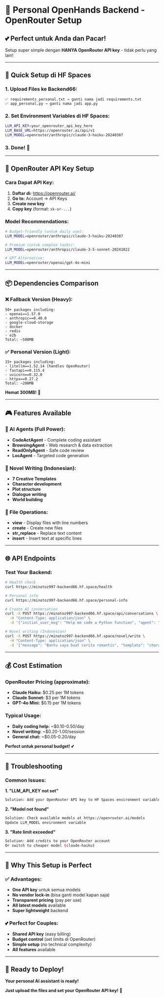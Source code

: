 # 🎯 Personal OpenHands Backend - OpenRouter Setup

## 💕 Perfect untuk Anda dan Pacar!

Setup super simple dengan **HANYA OpenRouter API key** - tidak perlu yang lain!

---

## 🚀 Quick Setup di HF Spaces

### 1. Upload Files ke Backend66:
```
✅ requirements_personal.txt → ganti nama jadi requirements.txt
✅ app_personal.py → ganti nama jadi app.py
```

### 2. Set Environment Variables di HF Spaces:
```bash
LLM_API_KEY=your_openrouter_api_key_here
LLM_BASE_URL=https://openrouter.ai/api/v1
LLM_MODEL=openrouter/anthropic/claude-3-haiku-20240307
```

### 3. Done! 🎉

---

## 🔑 OpenRouter API Key Setup

### Cara Dapat API Key:
1. **Daftar di:** https://openrouter.ai/
2. **Go to:** Account → API Keys
3. **Create new key**
4. **Copy key** (format: `sk-or-...`)

### Model Recommendations:
```bash
# Budget-friendly (untuk daily use):
LLM_MODEL=openrouter/anthropic/claude-3-haiku-20240307

# Premium (untuk complex tasks):
LLM_MODEL=openrouter/anthropic/claude-3-5-sonnet-20241022

# GPT Alternative:
LLM_MODEL=openrouter/openai/gpt-4o-mini
```

---

## 📦 Dependencies Comparison

### ❌ Fallback Version (Heavy):
```
50+ packages including:
- openai==1.57.0
- anthropic==0.40.0  
- google-cloud-storage
- docker
- redis
- e2b
Total: ~500MB
```

### ✅ Personal Version (Light):
```
15+ packages including:
- litellm==1.52.14 (handles OpenRouter)
- fastapi==0.115.4
- uvicorn==0.32.0
- httpx==0.27.2
Total: ~200MB
```

**Hemat 300MB!** 🎯

---

## 🎮 Features Available

### 🤖 AI Agents (Full Power):
- **CodeActAgent** - Complete coding assistant
- **BrowsingAgent** - Web research & data extraction
- **ReadOnlyAgent** - Safe code review
- **LocAgent** - Targeted code generation

### 📝 Novel Writing (Indonesian):
- **7 Creative Templates**
- **Character development**
- **Plot structure** 
- **Dialogue writing**
- **World building**

### 📁 File Operations:
- **view** - Display files with line numbers
- **create** - Create new files
- **str_replace** - Replace text content
- **insert** - Insert text at specific lines

---

## 🌐 API Endpoints

### Test Your Backend:
```bash
# Health check
curl https://minatoz997-backend66.hf.space/health

# Personal info
curl https://minatoz997-backend66.hf.space/personal-info

# Create AI conversation
curl -X POST https://minatoz997-backend66.hf.space/api/conversations \
  -H "Content-Type: application/json" \
  -d '{"initial_user_msg": "Help me code a Python function", "agent": "CodeActAgent"}'

# Novel writing (Indonesian)
curl -X POST https://minatoz997-backend66.hf.space/novel/write \
  -H "Content-Type: application/json" \
  -d '{"message": "Bantu saya buat cerita romantis", "template": "character-development"}'
```

---

## 💰 Cost Estimation

### OpenRouter Pricing (approximate):
- **Claude Haiku:** $0.25 per 1M tokens
- **Claude Sonnet:** $3 per 1M tokens  
- **GPT-4o Mini:** $0.15 per 1M tokens

### Typical Usage:
- **Daily coding help:** ~$0.10-0.50/day
- **Novel writing:** ~$0.20-1.00/session
- **General chat:** ~$0.05-0.20/day

**Perfect untuk personal budget!** 💕

---

## 🔧 Troubleshooting

### Common Issues:

**1. "LLM_API_KEY not set"**
```bash
Solution: Add your OpenRouter API key to HF Spaces environment variables
```

**2. "Model not found"**
```bash
Solution: Check available models at https://openrouter.ai/models
Update LLM_MODEL environment variable
```

**3. "Rate limit exceeded"**
```bash
Solution: Add credits to your OpenRouter account
Or switch to cheaper model (claude-haiku)
```

---

## 🎯 Why This Setup is Perfect

### ✅ Advantages:
- **One API key** untuk semua models
- **No vendor lock-in** (bisa ganti model kapan saja)
- **Transparent pricing** (pay per use)
- **All latest models** available
- **Super lightweight** backend

### 💕 Perfect for Couples:
- **Shared API key** (easy billing)
- **Budget control** (set limits di OpenRouter)
- **Simple setup** (no technical complexity)
- **All features** available

---

## 🚀 Ready to Deploy!

**Your personal AI assistant is ready!** 

**Just upload the files and set your OpenRouter API key!** 🎉